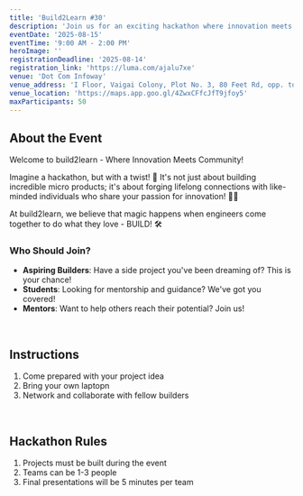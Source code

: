 ```yaml
---
title: 'Build2Learn #30'
description: 'Join us for an exciting hackathon where innovation meets community!'
eventDate: '2025-08-15'
eventTime: '9:00 AM - 2:00 PM'
heroImage: ''
registrationDeadline: '2025-08-14'
registration_link: 'https://luma.com/ajalu7xe'
venue: 'Dot Com Infoway'
venue_address: 'I Floor, Vaigai Colony, Plot No. 3, 80 Feet Rd, opp. to Ambika Theatre, Anna Nagar, Madurai, Tamil Nadu 625020'
venue_location: '​https://maps.app.goo.gl/4ZwxCFfcJfT9jfoy5'
maxParticipants: 50
---
```


## About the Event

Welcome to build2learn - Where Innovation Meets Community!

Imagine a hackathon, but with a twist! 🤔 It's not just about building incredible micro products; it's about forging lifelong connections with like-minded individuals who share your passion for innovation! 🤝💡

At build2learn, we believe that magic happens when engineers come together to do what they love - BUILD! 🛠

### Who Should Join?

- **Aspiring Builders**: Have a side project you've been dreaming of? This is your chance!
- **Students**: Looking for mentorship and guidance? We've got you covered!
- **Mentors**: Want to help others reach their potential? Join us!

<br />

## Instructions

1. Come prepared with your project idea
2. Bring your own laptopn
3. Network and collaborate with fellow builders

<br />

## Hackathon Rules

1. Projects must be built during the event
2. Teams can be 1-3 people
3. Final presentations will be 5 minutes per team
